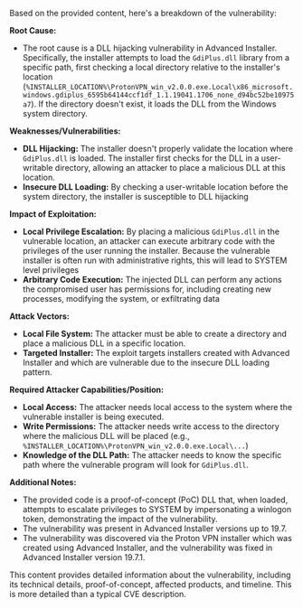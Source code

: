 Based on the provided content, here's a breakdown of the vulnerability:

**Root Cause:**

*   The root cause is a DLL hijacking vulnerability in Advanced Installer. Specifically, the installer attempts to load the `GdiPlus.dll` library from a specific path, first checking a local directory relative to the installer's location (`%INSTALLER_LOCATION%\ProtonVPN_win_v2.0.0.exe.Local\x86_microsoft.windows.gdiplus_6595b64144ccf1df_1.1.19041.1706_none_d94bc52be10975a7`). If the directory doesn't exist, it loads the DLL from the Windows system directory.

**Weaknesses/Vulnerabilities:**

*   **DLL Hijacking:** The installer doesn't properly validate the location where `GdiPlus.dll` is loaded. The installer first checks for the DLL in a user-writable directory, allowing an attacker to place a malicious DLL at this location.
*   **Insecure DLL Loading:** By checking a user-writable location before the system directory, the installer is susceptible to DLL hijacking

**Impact of Exploitation:**

*   **Local Privilege Escalation:** By placing a malicious `GdiPlus.dll` in the vulnerable location, an attacker can execute arbitrary code with the privileges of the user running the installer. Because the vulnerable installer is often run with administrative rights, this will lead to SYSTEM level privileges
*   **Arbitrary Code Execution:** The injected DLL can perform any actions the compromised user has permissions for, including creating new processes, modifying the system, or exfiltrating data

**Attack Vectors:**

*   **Local File System:** The attacker must be able to create a directory and place a malicious DLL in a specific location.
*   **Targeted Installer:** The exploit targets installers created with Advanced Installer and which are vulnerable due to the insecure DLL loading pattern.

**Required Attacker Capabilities/Position:**

*   **Local Access:** The attacker needs local access to the system where the vulnerable installer is being executed.
*   **Write Permissions:** The attacker needs write access to the directory where the malicious DLL will be placed (e.g., `%INSTALLER_LOCATION%\ProtonVPN_win_v2.0.0.exe.Local\...`)
*   **Knowledge of the DLL Path:**  The attacker needs to know the specific path where the vulnerable program will look for `GdiPlus.dll`.

**Additional Notes:**

*   The provided code is a proof-of-concept (PoC) DLL that, when loaded, attempts to escalate privileges to SYSTEM by impersonating a winlogon token, demonstrating the impact of the vulnerability.
*   The vulnerability was present in Advanced Installer versions up to 19.7.
*   The vulnerability was discovered via the Proton VPN installer which was created using Advanced Installer, and the vulnerability was fixed in Advanced Installer version 19.7.1.

This content provides detailed information about the vulnerability, including its technical details, proof-of-concept, affected products, and timeline. This is more detailed than a typical CVE description.